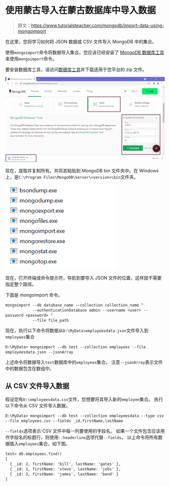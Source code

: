 # 使用蒙古导入在蒙古数据库中导入数据

> 原文：<https://www.tutorialsteacher.com/mongodb/import-data-using-mongoimport>

在这里，您将学习如何将 JSON 数据或 CSV 文件导入 MongoDB 中的集合。

使用`mongoimport`命令将数据导入集合。您应该已经安装了 [MongoDB 数据库工具](https://www.mongodb.com/try/download/database-tools)来使用`mongoimport`命令。

要安装数据库工具，请访问[数据库工具](https://www.mongodb.com/try/download/database-tools)并下载适用于您平台的 zip 文件。

[![](img/0ebd8eae0e6db057ae495a7bbe23fe22.png)](../../Content/images/mongodb/mongoimport1.png)

现在，提取并复制所有。并将其粘贴到 MongoDB bin 文件夹中。在 Windows 上，是`C:\Program Files\MongoDB\Server\<version>\bin`文件夹。

[![](img/66ed8cdfb1ea64cdd748e9acabdc716a.png)](../../Content/images/mongodb/mongoimport2.png)

现在，打开终端或命令提示符，导航到要导入 JSON 文件的位置，这样就不需要指定整个路径。

下面是 mongoimport 命令。

```
mongoimport --db database_name --collection collection_name ^
            --authenticationDatabase admin --username <user> --password <password> ^
            --file file_path 

```

现在，执行以下命令将数据从`D:\MyData\employeesdata.json`文件导入到`employees`集合

```
D:\MyData> mongoimport --db test --collection employees --file employeesdata.json --jsonArray
```

上述命令将数据导入`test`数据库中的`employees`集合。 注意`--jsonArray`表示文件中的数据包含在数组中。

## 从 CSV 文件导入数据

假设您有`D:\employeesdata.csv`文件，您想要将其导入新的`employee`集合。 执行以下命令从 CSV 文件导入数据。

```
D:\MyData> mongoimport --db test --collection employeesdata --type csv --file employees.csv --fields _id,firstName,lastName
```

`--fields`选项表示 CSV 文件中每一列要使用的字段名。 如果一个文件包含应该用作字段名的标题行，则使用`--headerline`选项代替`--fields`。 以上命令将所有数据插入`employees`集合，如下图。

```
test> db.employees.find()
[
  { _id: 2, firstName: 'bill', lastName: 'gates' },
  { _id: 1, firstName: 'steve', lastName: 'jobs' },
  { _id: 3, firstName: 'james', lastName: 'bond' }
]

```